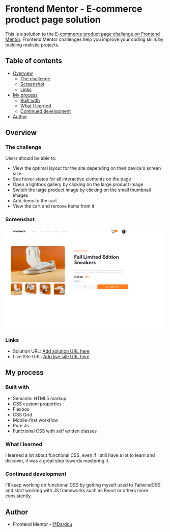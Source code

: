 # Frontend Mentor - E-commerce product page solution

This is a solution to the [E-commerce product page challenge on Frontend Mentor](https://www.frontendmentor.io/challenges/ecommerce-product-page-UPsZ9MJp6). Frontend Mentor challenges help you improve your coding skills by building realistic projects.

## Table of contents

- [Overview](#overview)
  - [The challenge](#the-challenge)
  - [Screenshot](#screenshot)
  - [Links](#links)
- [My process](#my-process)
  - [Built with](#built-with)
  - [What I learned](#what-i-learned)
  - [Continued development](#continued-development)
- [Author](#author)

## Overview

### The challenge

Users should be able to:

- View the optimal layout for the site depending on their device's screen size
- See hover states for all interactive elements on the page
- Open a lightbox gallery by clicking on the large product image
- Switch the large product image by clicking on the small thumbnail images
- Add items to the cart
- View the cart and remove items from it

### Screenshot

![](./screenshot.png)

### Links

- Solution URL: [Add solution URL here](https://github.com/Dardou/ecommerce-product-page/)
- Live Site URL: [Add live site URL here](https://dardou.github.io/ecommerce-product-page/)

## My process

### Built with

- Semantic HTML5 markup
- CSS custom properties
- Flexbox
- CSS Grid
- Mobile-first workflow
- Pure Js
- Functional CSS with self written classes

### What I learned

I learned a lot about functional CSS, even if I still have a lot to learn and discover, it was a great step towards mastering it.

### Continued development

I'll keep working on functional CSS by getting myself used to TailwindCSS and start working with JS frameworks such as React or others more consistently.


## Author


- Frontend Mentor - [@Dardou](https://www.frontendmentor.io/profile/Dardou)


